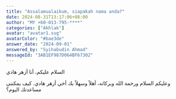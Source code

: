 ```yaml
---
title: "Assalamualaikum, siapakah nama anda?"
date: 2024-08-31T13:17:06+08:00
author: "MY +60-013-795-****"
categories: ["Akhlak"]
avatar: "avatar1.svg"
avatarColor: "#bae3de"
answer_date: "2024-09-01"
answered_by: "Syihabudin Ahmad"
messageId: "3AB1EF987D064BF67302"
---
```


السلام عليكم، أنا أزهر هادي

<!--more-->

وعليكم السلام ورحمة الله وبركاته، أهلاً وسهلاً بك أخي أزهر هادي. كيف يمكنني مساعدتك اليوم؟
